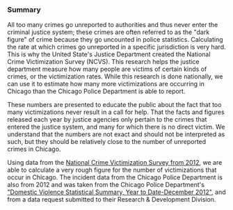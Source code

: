 ### Summary  

All too many crimes go unreported to authorities and thus never enter the criminal justice system; these crimes are often referred to as the "dark figure" of crime because they go uncounted in police statistics. Calculating the rate at which crimes go unreported in a specific jurisdiction is very hard. This is why the United State's Justice Department created the National Crime Victimization Survey (NCVS). This research helps the justice department measure how many people are victims of certain kinds of crimes, or the victimization rates. While this research is done nationally, we can use it to estimate how many more victimizations are occurring in Chicago than the Chicago Police Department is able to report.

These numbers are presented to educate the public about the fact that too many victimizations never result in a call for help. That the facts and figures released each year by justice agencies only pertain to the crimes that entered the justice system, and many for which there is no direct victim. We understand that the numbers are not exact and should not be interpreted as such, but they should be relatively close to the number of unreported crimes in Chicago.

Using data from the [National Crime Victimization Survey from 2012](http://www.icpsr.umich.edu/icpsrweb/ICPSR/studies/34650), we are able to calculate a very rough figure for the number of victimizations that occur in Chicago. The incident data from the Chicago Police Department is also from 2012 and was taken from the Chicago Police Department's ["Domestic Violence Statistical Summary, Year to Date-December 2012"](https://portal.chicagopolice.org/portal/page/portal/ClearPath/News/Statistical%20Reports/Domestic%20Violence%20Reports), and from a data request submitted to their Research & Development Division.